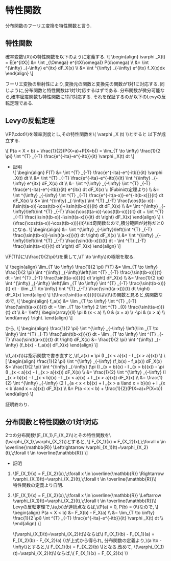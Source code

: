 # 特性関数
分布関数のフーリエ変換を特性関数と言う.

## 特性関数
確率変数\\(X\\)の特性関数を以下のように定義する.
\\[
\begin{align}
\varphi _X(t) = E[e^{itX}] &= \int _{\Omega} e^{itX(\omega)} P(d\omega) \\\\
&= \int ^{\infty} _{-\infty} e^{itx} dF_X(x) \\\\
&= \int ^{\infty} _{-\infty} e^{itx} f_X(x)dx
\end{align}
\\]

フーリエ変換の単射性により,変換元の関数と変換先の関数が1対1に対応する.
同じように,分布関数と特性関数は1対1対応するはずである.
分布関数が微分可能なら,確率密度関数も特性関数に1対1対応する.
それを保証するのが以下のLevyの反転定理である.

## Levyの反転定理
\\(P(\cdot)\\)を確率測度とし,その特性関数を\\( \varphi _X (t) \\)とすると
以下が成立する.

\\[
	P(a < X < b) + \frac{1}{2}(P(X=a)+P(X=b)) = \lim_{T \to \infty} \frac{1}{2 \pi} \int ^{T} _{-T} \frac{e^{-ita}-e^{-itb}}{it} \varphi _X(t) dt
\\]

- 証明  
\\[
\begin{align}
F(T) &= \int ^{T} _{-T} \frac{e^{-ita}-e^{-itb}}{it} \varphi _X(t) dt \\\\
	&= \int ^{T} _{-T} \frac{e^{-ita}-e^{-itb}}{it} \int ^{\infty} _{-\infty} e^{itx} dF_X(x) dt \\\\
	&= \int ^{\infty} _{-\infty} \int ^{T} _{-T} \frac{e^{-ita}-e^{-itb}}{it} e^{itx} dt dF_X(x) \\: (Fubiniの定理より) \\\\
	&= \int ^{\infty} _{-\infty} \int ^{T} _{-T} \frac{e^{-it(a-x)}-e^{-it(b-x)}}{it} dt dF_X(x) \\\\
	&= \int ^{\infty} _{-\infty} \int ^{T} _{-T} \frac{\cos(t(a-x))-i\sin(t(a-x))-\cos(t(b-x))+i\sin(t(b-x))}{it} dt dF_X(x) \\\\
	&= \int ^{\infty} _{-\infty}\left(\int ^{T} _{-T} \frac{\cos(t(a-x))-\cos(t(b-x))}{it} dt + \int ^{T} _{-T} \frac{i\sin(t(b-x))-i\sin(t(a-x))}{it} dt \right) dF_X(x)
\end{align}
\\]
\\(\frac{\cos(t(a-x))-\cos(t(b-x))}{it}\\)は奇関数なので,積分範囲が対称だと0になる.
\\[
\begin{align}
	&= \int ^{\infty} _{-\infty}\left(\int ^{T} _{-T} \frac{\sin(t(b-x))-\sin(t(a-x))}{t} dt \right) dF_X(x) \\\\
	&= \int ^{\infty} _{-\infty}\left(\int ^{T} _{-T} \frac{\sin(t(b-x))}{t} dt - \int ^{T} _{-T} \frac{\sin(t(a-x))}{t} dt \right) dF_X(x)
\end{align}
\\]

\\(F(T)\\)に\\(\frac{1}{2\pi}\\)を乗して,\\(T \to \infty\\)の極限を取る.

\\[
\begin{align}
\lim_{T \to \infty} \frac{1}{2 \pi} F(T) &= \lim_{T \to \infty} \frac{1}{2 \pi} \int ^{\infty} _{-\infty}\left(\int ^{T} _{-T} \frac{\sin(t(b-x))}{t} dt - \int ^{T} _{-T} \frac{\sin(t(a-x))}{t} dt \right) dF_X(x) \\\\
&= \frac{1}{2 \pi} \int ^{\infty} _{-\infty} \left(\lim _{T \to \infty} \int ^{T} _{-T} \frac{\sin(t(b-x))}{t} dt - \lim _{T \to \infty} \int ^{T} _{-T} \frac{\sin(t(a-x))}{t} dt \right) dF_X(x)
\end{align}
\\]
\\(\frac{\sin(t(a-x))}{t}\\)は\\(t\\)の関数と見ると,偶関数なので,
\\[
\begin{align}
f_a(x) &= \lim _{T \to \infty} \int ^{T} _{-T} \frac{\sin(t(a-x))}{t} dt = \lim _{T \to \infty} 2 \int ^{T} _{0} \frac{\sin(t(a-x))}{t} dt \\\\
&= \left\\{ \begin{array}{ll}
	\pi & (x < a) \\\\
	0 & (x = a) \\\\
	-\pi & (x > a) \\\\
\end{array} \right.
\end{align}
\\]

から,
\\[
\begin{align}
 \frac{1}{2 \pi} \int ^{\infty} _{-\infty} \left(\lim _{T \to \infty} \int ^{T} _{-T} \frac{\sin(t(b-x))}{t} dt - \lim _{T \to \infty} \int ^{T} _{-T} \frac{\sin(t(a-x))}{t} dt \right) dF_X(x) &=
  \frac{1}{2 \pi} \int ^{\infty} _{-\infty} (f_b(x) - f_a(x)) dF_X(x)
\end{align}
\\]

\\(f_a(x)\\)は指示関数で書き直すと,\\(f_a(x) = \pi (I _{x < a}(x) - I _{x > a}(x)) \\)
\\[
\begin{align}
  \frac{1}{2 \pi} \int ^{\infty} _{-\infty} (f_b(x) - f_a(x)) dF_X(x) &= \frac{1}{2 \pi} \int ^{\infty} _{-\infty} (\pi (I _{x < b}(x) - I _{x > b}(x)) - \pi (I _{x < a}(x) - I _{x > a}(x))) dF_X(x) \\\\
  &= \frac{1}{2} \int ^{\infty} _{-\infty} (I _{x > b}(x) - I _{x < b}(x) - I _{x < a}(x) + I _{x > a}(x)) dF_X(x) \\\\
  &= \frac{1}{2} \int ^{\infty} _{-\infty} (2 I _{a < x < b}(x) + I _{x > a \land x = b}(x) + I _{x < b \land x = a}(x)) dF_X(x) \\\\
  &= P(a < x < b) + \frac{1}{2}(P(X=a)+P(X=b))
\end{align}
\\]

証明終わり.

## 分布関数と特性関数の1対1対応

2つの分布関数\\(F_{X_1},F_{X_2}\\)とその特性関数を\\(\varphi_{X_1},\varphi_{X_2}\\)とすると,
\\[
	F_{X_1}(x) = F_{X_2}(x),\\;\forall x \in \overline{\mathbb{R}} \Leftrightarrow
	\varphi_{X_1}(t)=\varphi_{X_2}(t),\\;\forall t \in \overline{\mathbb{R}}
\\]

- 証明  
1. \\(F_{X_1}(x) = F_{X_2}(x),\\;\forall x \in \overline{\mathbb{R}} \Rightarrow
	\varphi_{X_1}(t)=\varphi_{X_2}(t),\\;\forall t \in \overline{\mathbb{R}}\\)  
	特性関数の定義より自明.
1. \\(F_{X_1}(x) = F_{X_2}(x),\\;\forall x \in \overline{\mathbb{R}} \Leftarrow
	\varphi_{X_1}(t)=\varphi_{X_2}(t),\\;\forall t \in \overline{\mathbb{R}}\\)  
	Levyの反転定理で,\\(a,b\\)が連続点ならば,\\(P(a) = 0, P(b) = 0\\)なので,
	\\[
	\begin{align}
		P(a < X < b) &= F_X(b) - F_X(a) \\\\
		&= \lim_{T \to \infty} \frac{1}{2 \pi} \int ^{T} _{-T} \frac{e^{-ita}-e^{-itb}}{it} \varphi _X(t) dt \\\\
	\end{align}
	\\]

	\\(\varphi_{X_1}(t)=\varphi_{X_2}(t)\\)ならば\\( F_{X_1}(b) - F_{X_1}(a) = F_{X_2}(b) - F_{X_2}(a) \\)が上式から得られ,
	分布関数の定義より,\\(a \to -\infty\\)とすると,\\( F_{X_1}(b) = F_{X_2}(b) \\)となる.改めて,
	\\(\varphi_{X_1}(t)=\varphi_{X_2}(t)\\)ならば,\\( F_{X_1}(x) = F_{X_2}(x) \\)
